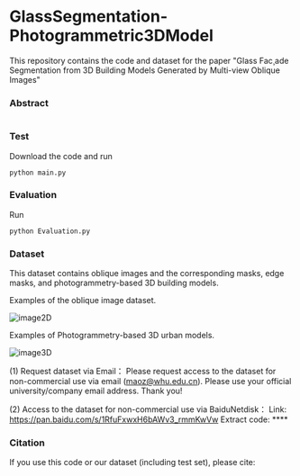 # GlassSegmentation-Photogrammetric3DModel
This repository contains the code and dataset for the paper "Glass Fac¸ade Segmentation from 3D Building Models Generated by Multi-view Oblique Images"

### Abstract

```

```

### Test
Download the code and run
```
python main.py
```

### Evaluation
Run
```
python Evaluation.py
```



### Dataset
This dataset contains oblique images and the corresponding masks, edge masks, and photogrammetry-based 3D building models.

Examples of the oblique image dataset.

![image2D](https://github.com/zmaomia/GlassSegmentation/blob/main/Dataset/2D.jpg) 


Examples of Photogrammetry-based 3D urban models.

![image3D](https://github.com/zmaomia/GlassSegmentation/blob/main/Dataset/3D.jpg)



(1) Request dataset via Email：
Please request access to the dataset for non-commercial use via email (maoz@whu.edu.cn). Please use your official university/company email address. Thank you!

(2) Access to the dataset for non-commercial use via BaiduNetdisk：
Link: https://pan.baidu.com/s/1RfuFxwxH6bAWv3_rmmKwVw  Extract code: ****


### Citation
If you use this code or our dataset (including test set), please cite:

```

```
